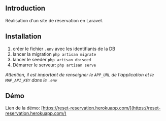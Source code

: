 ## Introduction

Réalisation d'un site de réservation en Laravel.

## Installation

1. créer le fichier `.env` avec les identifiants de la DB
2. lancer la migration `php artisan migrate`
3. lancer le seeder `php artisan db:seed`
4. Démarrer le serveur: `php artisan serve`

*Attention, il est important de renseigner le `APP_URL` de l'application  et le `MAP_API_KEY` dans le `.env`* 

## Démo

Lien de la démo: [https://reset-reservation.herokuapp.com/](https://reset-reservation.herokuapp.com/)